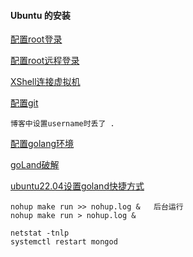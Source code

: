 #### Ubuntu 的安装
[配置root登录](https://blog.csdn.net/weixin_42250835/article/details/119063080)

[配置root远程登录](https://blog.csdn.net/boonya/article/details/121256380)

[XShell连接虚拟机](https://zhuanlan.zhihu.com/p/166348043)

[配置git](https://cloud.tencent.com/developer/article/1623041)

    博客中设置username时丢了 . 

[配置golang环境]()

[goLand破解](https://zhuanlan.zhihu.com/p/576073281)

[ubuntu22.04设置goland快捷方式](https://blog.csdn.net/fanjufei123456/article/details/124630994)


```shell
nohup make run >> nohup.log &   后台运行
nohup make run > nohup.log &

netstat -tnlp
systemctl restart mongod
```